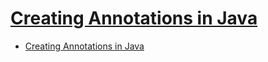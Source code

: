 # [Creating Annotations in Java](https://dzone.com/articles/creating-custom-annotations-in-java)

- [Creating Annotations in Java](#creating-annotations-in-java)
